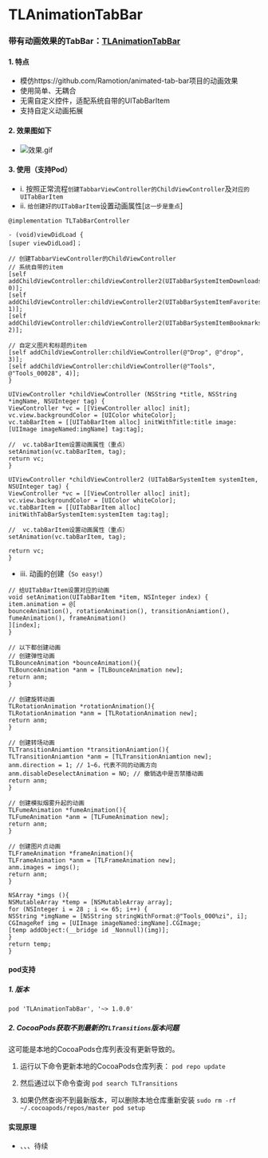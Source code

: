 # TLAnimationTabBar

### 带有动画效果的TabBar：[TLAnimationTabBar](https://github.com/LoongerTao/TLAnimationTabBar) 
####  1. 特点
- 模仿https://github.com/Ramotion/animated-tab-bar项目的动画效果
- 使用简单、无耦合
- 无需自定义控件，适配系统自带的UITabBarItem
- 支持自定义动画拓展

#### 2. 效果图如下

- ![效果.gif](https://upload-images.jianshu.io/upload_images/3333500-166134560f01ccda.gif?imageMogr2/auto-orient/strip)

#### 3. 使用（支持Pod）
- i. 按照正常流程`创建TabbarViewController的ChildViewController`及`对应的UITabBarItem`
- ii. `给创建好的UITabBarItem`设置动画属性[`这一步是重点`]
```Object-c
@implementation TLTabBarController

- (void)viewDidLoad {
[super viewDidLoad]；

// 创建TabbarViewController的ChildViewController
// 系统自带的item
[self addChildViewController:childViewController2(UITabBarSystemItemDownloads, 0)];
[self addChildViewController:childViewController2(UITabBarSystemItemFavorites, 1)];
[self addChildViewController:childViewController2(UITabBarSystemItemBookmarks, 2)];

// 自定义图片和标题的item
[self addChildViewController:childViewController(@"Drop", @"drop", 3)];
[self addChildViewController:childViewController(@"Tools", @"Tools_00028", 4)];
}

UIViewController *childViewController (NSString *title, NSString *imgName, NSUInteger tag) {
ViewController *vc = [[ViewController alloc] init];
vc.view.backgroundColor = [UIColor whiteColor];
vc.tabBarItem = [[UITabBarItem alloc] initWithTitle:title image:[UIImage imageNamed:imgName] tag:tag];

//  vc.tabBarItem设置动画属性（重点）
setAnimation(vc.tabBarItem, tag);
return vc;
}

UIViewController *childViewController2 (UITabBarSystemItem systemItem, NSUInteger tag) {
ViewController *vc = [[ViewController alloc] init];
vc.view.backgroundColor = [UIColor whiteColor];
vc.tabBarItem = [[UITabBarItem alloc] initWithTabBarSystemItem:systemItem tag:tag];

//  vc.tabBarItem设置动画属性（重点）
setAnimation(vc.tabBarItem, tag);

return vc;
}
```

- iii. 动画的创建（`So easy!`）
```Object-c
// 给UITabBarItem设置对应的动画
void setAnimation(UITabBarItem *item, NSInteger index) {
item.animation = @[
bounceAnimation(), rotationAnimation(), transitionAniamtion(),
fumeAnimation(), frameAnimation()
][index];
}

// 以下都创建动画
// 创建弹性动画
TLBounceAnimation *bounceAnimation(){
TLBounceAnimation *anm = [TLBounceAnimation new];
return anm;
}

// 创建旋转动画
TLRotationAnimation *rotationAnimation(){
TLRotationAnimation *anm = [TLRotationAnimation new];
return anm;
}

// 创建转场动画
TLTransitionAniamtion *transitionAniamtion(){
TLTransitionAniamtion *anm = [TLTransitionAniamtion new];
anm.direction = 1; // 1~6，代表不同的动画方向
anm.disableDeselectAnimation = NO; // 撤销选中是否禁播动画
return anm;
}

// 创建模拟烟雾升起的动画
TLFumeAnimation *fumeAnimation(){
TLFumeAnimation *anm = [TLFumeAnimation new];
return anm;
}

// 创建图片贞动画
TLFrameAnimation *frameAnimation(){
TLFrameAnimation *anm = [TLFrameAnimation new];
anm.images = imgs();
return anm;
}

NSArray *imgs (){
NSMutableArray *temp = [NSMutableArray array];
for (NSInteger i = 28 ; i <= 65; i++) {
NSString *imgName = [NSString stringWithFormat:@"Tools_000%zi", i];
CGImageRef img = [UIImage imageNamed:imgName].CGImage;
[temp addObject:(__bridge id _Nonnull)(img)];
}
return temp;
}
```

#### pod支持
##### 1. 版本 
```
pod 'TLAnimationTabBar', '~> 1.0.0'
```

##### 2. CocoaPods获取不到最新的`TLTransitions`版本问题
这可能是本地的CocoaPods仓库列表没有更新导致的。

1. 运行以下命令更新本地的CocoaPods仓库列表：
``` pod repo update ```

2. 然后通过以下命令查询
``` pod search TLTransitions ```

3. 如果仍然查询不到最新版本，可以删除本地仓库重新安装
```sudo rm -rf ~/.cocoapods/repos/master pod setup```

#### 实现原理
- 、、、待续
